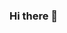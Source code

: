 ### Hi there 👋

<!--
**DevTeady/DevTeady** is a ✨ _special_ ✨ repository because its `README.md` (this file) appears on your GitHub profile.

Here are some ideas to get you started:

- 🔭 I’m currently working like a noob...
- 🌱 I’m currently learning python...
- 👯 I’m looking to collaborate on Youtube...
- 🤔 I’m looking for help with mankinds...
- 💬 Ask me about nothing...
- 📫 How to reach me: https://t.me/DarkSoda01...
- 😄 Pronouns: dark🌚 then soda🍾 ...
- ⚡ Fun fact: Don't Trust Soda Anyways! ...
-->
